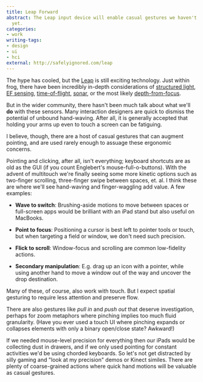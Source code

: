 ```yaml
---
title: Leap Forward
abstract: The Leap input device will enable casual gestures we haven't thought of
  yet.
categories:
- work
writing-tags:
- design
- ui
- hci
external: http://safelyignored.com/leap
---
```


The hype has cooled, but the [Leap] is still exciting technology. Just within frog, there have been incredibly in-depth considerations of [structured light][kinect], [EF sensing][ef], [time-of-flight][canesta], [sonar], or the most likely [depth-from-focus][lytro].

[leap]: https://live.leapmotion.com/
[kinect]: http://www.primesense.com/
[ef]: http://www.freescale.com/webapp/sps/site/prod_summary.jsp?code=MC33794
[canesta]: http://en.wikipedia.org/wiki/Canesta
[sonar]: http://research.microsoft.com/en-us/um/redmond/groups/cue/soundwave/
[lytro]: http://www.lytro.com/

But in the wider community, there hasn't been much talk about what we'll **do** with these sensors. Many interaction designers are quick to dismiss the potential of unbound hand-waving. After all, it is generally accepted that holding your arms up even to touch a screen can be fatiguing.

I believe, though, there are a host of casual gestures that can augment pointing, and are used rarely enough to assuage these ergonomic concerns.

Pointing and clicking, after all, isn't everything; keyboard shortcuts are as old as the GUI (if you count Englebert's mouse-full-o-buttons). With the advent of multitouch we're finally seeing some more kinetic options such as two-finger scrolling, three-finger swipe between spaces, et. al. I think these are where we'll see hand-waving and finger-waggling add value. A few examples:

* **Wave to switch**: Brushing-aside motions to move between spaces or full-screen apps would be brilliant with an iPad stand but also useful on MacBooks.

* **Point to focus**: Positioning a cursor is best left to pointer tools or touch, but when targeting a field or window, we don't need such precision.

* **Flick to scroll**: Window-focus and scrolling are common low-fidelity actions.

* **Secondary manipulation**: E.g. drag up an icon with a pointer, while using another hand to move a window out of the way and uncover the drop destination.

Many of these, of course, also work with touch. But I expect spatial gesturing to require less attention and preserve flow.

There are also gestures like _pull in_ and _push out_ that deserve investigation, perhaps for zoom metaphors where pinching implies too much fluid granularity. (Have you ever used a touch UI where pinching expands or collapses elements with only a binary open/close state? Awkward!)

If we needed mouse-level precision for everything then our iPads would be collecting dust in drawers, and if we only used pointing for constant activities we'd be using chorded keyboards. So let's not get distracted by silly gaming and "look at my precision" demos or Kinect similes. There are plenty of coarse-grained actions where quick hand motions will be valuable as casual gestures.
